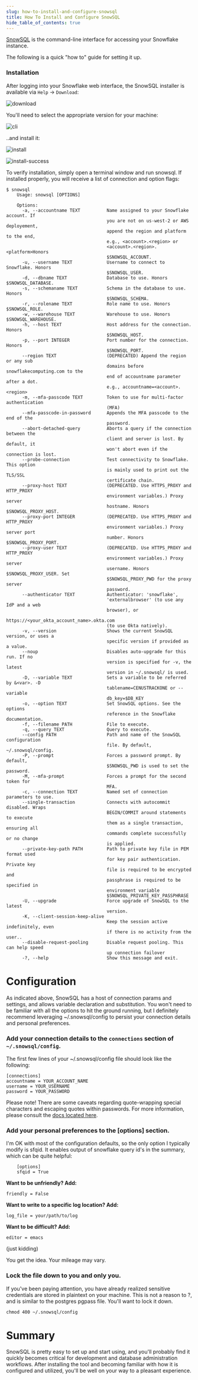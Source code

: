 ```yaml
---
slug: how-to-install-and-configure-snowsql
title: How To Install and Configure SnowSQL
hide_table_of_contents: true
---
```


[SnowSQL](https://docs.snowflake.com/en/user-guide/snowsql.html) is the command-line interface for accessing your Snowflake instance.

The following is a quick "how to" guide for setting it up.

<!--truncate-->

### Installation

After logging into your Snowflake web interface, the SnowSQL installer is available via `Help` -> `Download`:

![download](01_help_download.png)

You'll need to select the appropriate version for your machine:

![cli](02_snowcli.png)

..and install it:

![install](03a_install.png)

![install-success](03b_install.png)

To verify installation, simply open a terminal window and run snowsql. If installed properly, you will receive a list of connection and option flags:

```
$ snowsql
    Usage: snowsql [OPTIONS]

    Options:
      -a, --accountname TEXT          Name assigned to your Snowflake account. If
                                      you are not on us-west-2 or AWS deployement,
                                      append the region and platform to the end,
                                      e.g., <account>.<region> or
                                      <account>.<region>.<platform>Honors
                                      $SNOWSQL_ACCOUNT.
      -u, --username TEXT             Username to connect to Snowflake. Honors
                                      $SNOWSQL_USER.
      -d, --dbname TEXT               Database to use. Honors $SNOWSQL_DATABASE.
      -s, --schemaname TEXT           Schema in the database to use. Honors
                                      $SNOWSQL_SCHEMA.
      -r, --rolename TEXT             Role name to use. Honors $SNOWSQL_ROLE.
      -w, --warehouse TEXT            Warehouse to use. Honors $SNOWSQL_WAREHOUSE.
      -h, --host TEXT                 Host address for the connection. Honors
                                      $SNOWSQL_HOST.
      -p, --port INTEGER              Port number for the connection. Honors
                                      $SNOWSQL_PORT.
      --region TEXT                   (DEPRECATED) Append the region or any sub
                                      domains before snowflakecomputing.com to the
                                      end of accountname parameter after a dot.
                                      e.g., accountname=<account>.<region>
      -m, --mfa-passcode TEXT         Token to use for multi-factor authentication
                                      (MFA)
      --mfa-passcode-in-password      Appends the MFA passcode to the end of the
                                      password.
      --abort-detached-query          Aborts a query if the connection between the
                                      client and server is lost. By default, it
                                      won't abort even if the connection is lost.
      --probe-connection              Test connectivity to Snowflake. This option
                                      is mainly used to print out the TLS/SSL
                                      certificate chain.
      --proxy-host TEXT               (DEPRECATED. Use HTTPS_PROXY and HTTP_PROXY
                                      environment variables.) Proxy server
                                      hostname. Honors $SNOWSQL_PROXY_HOST.
      --proxy-port INTEGER            (DEPRECATED. Use HTTPS_PROXY and HTTP_PROXY
                                      environment variables.) Proxy server port
                                      number. Honors $SNOWSQL_PROXY_PORT.
      --proxy-user TEXT               (DEPRECATED. Use HTTPS_PROXY and HTTP_PROXY
                                      environment variables.) Proxy server
                                      username. Honors $SNOWSQL_PROXY_USER. Set
                                      $SNOWSQL_PROXY_PWD for the proxy server
                                      password.
      --authenticator TEXT            Authenticator: 'snowflake',
                                      'externalbrowser' (to use any IdP and a web
                                      browser), or
                                      https://<your_okta_account_name>.okta.com
                                      (to use Okta natively).
      -v, --version                   Shows the current SnowSQL version, or uses a
                                      specific version if provided as a value.
      --noup                          Disables auto-upgrade for this run. If no
                                      version is specified for -v, the latest
                                      version in ~/.snowsql/ is used.
      -D, --variable TEXT             Sets a variable to be referred by &<var>. -D
                                      tablename=CENUSTRACKONE or --variable
                                      db_key=$DB_KEY
      -o, --option TEXT               Set SnowSQL options. See the options
                                      reference in the Snowflake documentation.
      -f, --filename PATH             File to execute.
      -q, --query TEXT                Query to execute.
      --config PATH                   Path and name of the SnowSQL configuration
                                      file. By default, ~/.snowsql/config.
      -P, --prompt                    Forces a password prompt. By default,
                                      $SNOWSQL_PWD is used to set the password.
      -M, --mfa-prompt                Forces a prompt for the second token for
                                      MFA.
      -c, --connection TEXT           Named set of connection parameters to use.
      --single-transaction            Connects with autocommit disabled. Wraps
                                      BEGIN/COMMIT around statements to execute
                                      them as a single transaction, ensuring all
                                      commands complete successfully or no change
                                      is applied.
      --private-key-path PATH         Path to private key file in PEM format used
                                      for key pair authentication. Private key
                                      file is required to be encrypted and
                                      passphrase is required to be specified in
                                      environment variable
                                      $SNOWSQL_PRIVATE_KEY_PASSPHRASE
      -U, --upgrade                   Force upgrade of SnowSQL to the latest
                                      version.
      -K, --client-session-keep-alive
                                      Keep the session active indefinitely, even
                                      if there is no activity from the user..
      --disable-request-pooling       Disable request pooling. This can help speed
                                      up connection failover
      -?, --help                      Show this message and exit.
```

# Configuration

As indicated above, SnowSQL has a host of connection params and settings, and allows variable declaration and substitution. You won't need to be familiar with all the options to hit the ground running, but I definitely recommend leveraging ~/.snowsql/config to persist your connection details and personal preferences.

### Add your connection details to the `connections` section of `~/.snowsql/config`.

The first few lines of your ~/.snowsql/config file should look like the following:

```
[connections]
accountname = YOUR_ACCOUNT_NAME
username = YOUR_USERNAME
password = YOUR_PASSWORD
```

Please note! There are some caveats regarding quote-wrapping special characters and escaping quotes within passwords. For more information, please consult the [docs located here](https://docs.snowflake.com/en/user-guide/snowsql-config.html).

### Add your personal preferences to the [options] section.

I'm OK with most of the configuration defaults, so the only option I typically modify is sfqid. It enables output of snowflake query id's in the summary, which can be quite helpful:

```
    [options]
    sfqid = True
```

**Want to be unfriendly? Add:**

```
friendly = False
```

**Want to write to a specific log location? Add:**

```
log_file = your/path/to/log
```

**Want to be difficult? Add:**

```
editor = emacs
```

(just kidding)

You get the idea. Your mileage may vary.


### Lock the file down to you and only you.

If you've been paying attention, you have already realized sensitive credentials are stored in plaintext on your machine. This is not a reason to ?, and is similar to the postgres pgpass file. You'll want to lock it down.

```chmod 400 ~/.snowsql/config```


# Summary

SnowSQL is pretty easy to set up and start using, and you'll probably find it quickly becomes critical for development and database administration workflows. After installing the tool and becoming familiar with how it is configured and utilized, you'll be well on your way to a pleasant experience.

